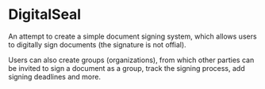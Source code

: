 # DigitalSeal
 An attempt to create a simple document signing system, which allows users to digitally sign documents (the signature is not offial).
 
 Users can also create groups (organizations), from which other parties can be invited to sign a document as a group, track the signing process, add signing deadlines and more.
